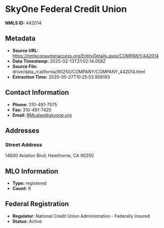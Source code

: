 # SkyOne Federal Credit Union

**NMLS ID:** 442014

## Metadata
- **Source URL:** https://nmlsconsumeraccess.org/EntityDetails.aspx/COMPANY/442014
- **Data Timestamp:** 2025-02-13T21:02:14.058Z
- **Source File:** drive/data_/california/90250/COMPANY/COMPANY_442014.html
- **Extraction Time:** 2025-05-27T10:25:53.958193

## Contact Information
- **Phone:** 310-491-7575
- **Fax:** 310-491-7420
- **Email:** RMcatee@skyone.org

## Addresses
### Street Address
14600 Aviation Blvd; Hawthorne, CA 90250

## MLO Information
- **Type:** registered
- **Count:** 9

## Federal Registration
- **Regulator:** National Credit Union Administration - Federally Insured
- **Status:** Active
